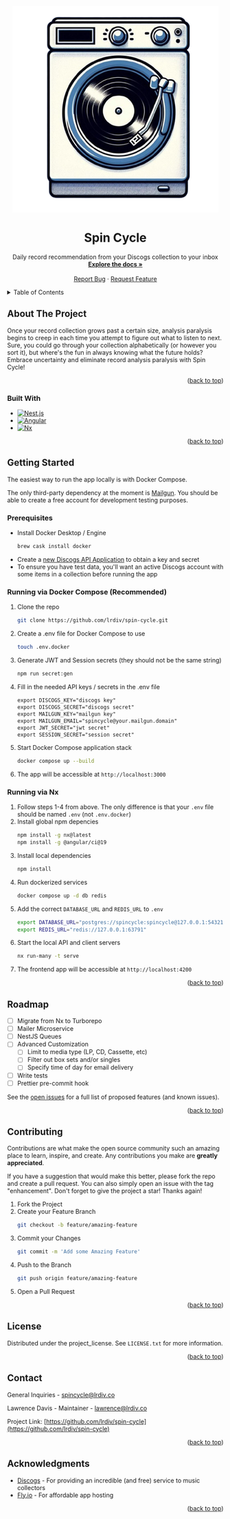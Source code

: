 <a id="readme-top"></a>
<br />

<div align="center">
  <a href="https://github.com/lrdiv/spin-cycle">
    <img src="assets/logo.png" alt="Logo" width="480" height="480">
  </a>

  <h1 align="center">Spin Cycle</h1>

  <p align="center">
    Daily record recommendation from your Discogs collection to your inbox
    <br />
    <a href="https://github.com/lrdiv/spin-cycle"><strong>Explore the docs »</strong></a>
    <br />
    <br />
    <a href="https://github.com/lrdiv/spin-cycle/issues/new?labels=bug&template=bug-report---.md">Report Bug</a>
    &middot;
    <a href="https://github.com/lrdiv/spin-cycle/issues/new?labels=enhancement&template=feature-request---.md">Request Feature</a>
  </p>
</div>

<!-- TABLE OF CONTENTS -->
<details>
  <summary>Table of Contents</summary>
  <ol>
    <li>
      <a href="#about-the-project">About The Project</a>
      <ul>
        <li><a href="#built-with">Built With</a></li>
      </ul>
    </li>
    <li>
      <a href="#getting-started">Getting Started</a>
      <ul>
        <li>
          <a href="#prerequisites">Prerequisites</a>
          <ul>
            <li><a href="#running-via-docker-compose-recommended">Running via Docker Compose</a></li>
            <li><a href="#running-via-nx">Running via Nx</a></li>
          </ul>
        </li>
      </ul>
    </li>
    <li><a href="#roadmap">Roadmap</a></li>
    <li><a href="#contributing">Contributing</a></li>
    <li><a href="#contact">Contact</a></li>
  </ol>
</details>

<!-- ABOUT THE PROJECT -->

## About The Project

Once your record collection grows past a certain size, analysis paralysis begins to creep in each time you attempt
to figure out what to listen to next. Sure, you could go through your collection alphabetically (or however you sort it),
but where's the fun in always knowing what the future holds? Embrace uncertainty and eliminate record analysis paralysis
with Spin Cycle!

<p align="right">(<a href="#readme-top">back to top</a>)</p>

### Built With

- [![Nest.js][Nest.js]][Nest-url]
- [![Angular][Angular.io]][Angular-url]
- [![Nx][Nx]][Nx-url]

<p align="right">(<a href="#readme-top">back to top</a>)</p>

<!-- GETTING STARTED -->

## Getting Started

The easiest way to run the app locally is with Docker Compose.

The only third-party dependency at the moment is [Mailgun](https://www.mailgun.com/). You should be able to create a free account for development testing purposes.

### Prerequisites

- Install Docker Desktop / Engine
  ```sh
  brew cask install docker
  ```
- Create a [new Discogs API Application](https://www.discogs.com/settings/developers) to obtain a key and secret
- To ensure you have test data, you'll want an active Discogs account with some items in a collection before running the app

### Running via Docker Compose (Recommended)

1. Clone the repo
   ```sh
   git clone https://github.com/lrdiv/spin-cycle.git
   ```
2. Create a .env file for Docker Compose to use
   ```sh
   touch .env.docker
   ```
3. Generate JWT and Session secrets (they should not be the same string)
   ```sh
   npm run secret:gen
   ```
4. Fill in the needed API keys / secrets in the .env file
   ```dotenv
   export DISCOGS_KEY="discogs key"
   export DISCOGS_SECRET="discogs secret"
   export MAILGUN_KEY="mailgun key"
   export MAILGUN_EMAIL="spincycle@your.mailgun.domain"
   export JWT_SECRET="jwt secret"
   export SESSION_SECRET="session secret"
   ```
5. Start Docker Compose application stack
   ```sh
   docker compose up --build
   ```
6. The app will be accessible at `http://localhost:3000`

### Running via Nx

1. Follow steps 1-4 from above. The only difference is that your `.env` file should be named `.env` (not `.env.docker`)
2. Install global npm depencies
   ```sh
   npm install -g nx@latest
   npm install -g @angular/ci@19
   ```
3. Install local dependencies
   ```sh
   npm install
   ```
4. Run dockerized services
   ```sh
   docker compose up -d db redis
   ```
5. Add the correct `DATABASE_URL` and `REDIS_URL` to `.env`
   ```sh
   export DATABASE_URL="postgres://spincycle:spincycle@127.0.0.1:54321/spincycle"
   export REDIS_URL="redis://127.0.0.1:63791"
   ```
6. Start the local API and client servers
   ```sh
   nx run-many -t serve
   ```
7. The frontend app will be accessible at `http://localhost:4200`

<p align="right">(<a href="#readme-top">back to top</a>)</p>

<!-- ROADMAP -->

## Roadmap

- [ ] Migrate from Nx to Turborepo
- [ ] Mailer Microservice
- [ ] NestJS Queues
- [ ] Advanced Customization
  - [ ] Limit to media type (LP, CD, Cassette, etc)
  - [ ] Filter out box sets and/or singles
  - [ ] Specify time of day for email delivery
- [ ] Write tests
- [ ] Prettier pre-commit hook

See the [open issues](https://github.com/lrdiv/spin-cycle/issues) for a full list of proposed features (and known issues).

<p align="right">(<a href="#readme-top">back to top</a>)</p>

<!-- CONTRIBUTING -->

## Contributing

Contributions are what make the open source community such an amazing place to learn, inspire, and create. Any contributions you make are **greatly appreciated**.

If you have a suggestion that would make this better, please fork the repo and create a pull request. You can also simply open an issue with the tag "enhancement".
Don't forget to give the project a star! Thanks again!

1. Fork the Project
2. Create your Feature Branch
   ```sh
   git checkout -b feature/amazing-feature
   ```
3. Commit your Changes
   ```sh
   git commit -m 'Add some Amazing Feature'
   ```
4. Push to the Branch
   ```sh
   git push origin feature/amazing-feature
   ```
5. Open a Pull Request

<p align="right">(<a href="#readme-top">back to top</a>)</p>

<!-- LICENSE -->

## License

Distributed under the project_license. See `LICENSE.txt` for more information.

<p align="right">(<a href="#readme-top">back to top</a>)</p>

<!-- CONTACT -->

## Contact

General Inquiries - [spincycle@lrdiv.co](mailto:spincycle@lrdiv.co)

Lawrence Davis - Maintainer - [lawrence@lrdiv.co](mailto:lawrence@lrdiv.co)

Project Link: [https://github.com/lrdiv/spin-cycle](https://github.com/lrdiv/spin-cycle)

<p align="right">(<a href="#readme-top">back to top</a>)</p>

<!-- ACKNOWLEDGMENTS -->

## Acknowledgments

- [Discogs](https://www.discogs.com/) - For providing an incredible (and free) service to music collectors
- [Fly.io](https://fly.io) - For affordable app hosting

<p align="right">(<a href="#readme-top">back to top</a>)</p>

[Nest.js]: https://img.shields.io/badge/NestJS-4A4A55?style=for-the-badge&logo=nestjs&logoColor=ea2845
[Nest-url]: https://nestjs.com/
[Nx]: https://img.shields.io/badge/nx-4A4A55?style=for-the-badge&logo=nx&logoColor=FF3E00
[Nx-url]: https://nx.dev
[Angular.io]: https://img.shields.io/badge/Angular-DD0031?style=for-the-badge&logo=angular&logoColor=white
[Angular-url]: https://angular.io/
